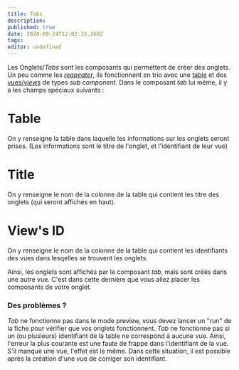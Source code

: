 ```yaml
---
title: Tabs
description: 
published: true
date: 2020-09-24T12:02:33.268Z
tags: 
editor: undefined
---
```


Les Onglets/*Tabs* sont les composants qui permettent de créer des onglets. Un peu comme les *[reapeater](/system-builder/component/repeater)*, ils fonctionnent en trio avec une [table](/system-builder/scripting/tables) et des [vues/*views*](/system-builder/component/view) de types *sub component*. 
Dans le composant *tab* lui même, il y a les champs spéciaux suivants :

# Table
On y renseigne la table dans laquelle les informations sur les onglets seront prises. (Les informations sont le titre de l'onglet, et l'identifiant de leur vue)

# Title
On y renseigne le nom de la colonne de la table qui contient les titre des onglets (qui seront affichés en haut).

# View's ID
On y renseigne le nom de la colonne de la table qui contient les identifiants des vues dans lesqelles se trouvent les onglets.

Ainsi, les onglets sont affichés par le composant *tab*, mais sont créés dans une autre vue. C'est dans cette dernière que vous allez placer les composants de votre onglet.

### Des problèmes ?
*Tab* ne fonctionne pas dans le mode preview, vous devez lancer un "run" de la fiche pour vérifier que vos onglets fonctionnent.
*Tab* ne fonctionne pas si un (ou plusieurs) identifiant de la table ne correspond à aucune vue. Ainsi, l'erreur la plus courante est une faute de frappe dans l'identifiant de la vue. S'il manque une vue, l'effet est le même.
Dans cette situation, il est possible après la création d'une vue de corriger son identifiant.
